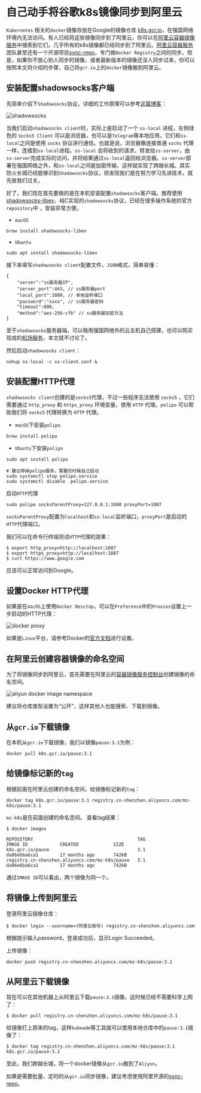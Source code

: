 
# 自己动手将谷歌k8s镜像同步到阿里云

`Kubernetes` 相关的`docker`镜像存放在Google的镜像仓库 [k8s.gcr.io](https://cloud.google.com/container-registry/)，在强国网络环境内无法访问。有人已经将这些镜像同步到了阿里云，你可以在[阿里云容器镜像服务](https://cr.console.aliyun.com/cn-shenzhen/instances/images)中搜索到它们。几乎所有的k8s镜像都已经同步到了阿里云。[阿里云容器服务](https://www.aliyun.com/product/containerservice)团队甚至还有一个开源项目[sync-repo](https://github.com/AliyunContainerService/sync-repo)，专门做`Docker Registry`之间的同步。但是，如果你不放心别人同步的镜像，或者最新版本的镜像还没人同步过来，你可以按照本文将介绍的步骤，自己将`gcr.io`上的`docker`镜像搬到阿里云。

## 安装配置shadowsocks客户端

先简单介绍下`Shadowsocks`协议，详细的工作原理可以参考[这篇博客](https://www.desgard.com/Shadowsocks-1/)：

![shadowsocks](../../media/Pictures/patriotic-networ-2.png)

当我们启动`shadowsocks client`时，实际上是启动了一个 `ss-local` 进程，左侧绿色的 `Socks5 Client` 可以是浏览器，也可以是`Telegram`等本地应用，它们和`ss-local`之间是使用 `socks` 协议进行通信。也就是说，浏览器像连接普通 `socks` 代理一样，连接到`ss-local`进程。`ss-local` 会将收到的请求，转发给`ss-server`，由`ss-server`完成实际的访问，并将结果通过`ss-local`返回给浏览器。`ss-server`部署在强国网络之外，和`ss-local`之间是加密传输，这样就实现了跨越长城。其实防火长城已经能够识别`Shadowsocks`协议，但发现我们是在努力学习先进技术，就先放我们过关。

好了，我们现在首先要做的是在本机安装配置`shadowsocks`客户端。推荐使用[shadowsocks-libev](https://github.com/shadowsocks/shadowsocks-libev)，纯C实现的`shadowsocks`协议，已经在很多操作系统的官方`repository`中 ，安装非常方便。

* `macOS`

```
brew install shadowsocks-libev
```

* `Ubuntu`

```
sudo apt install shadowsocks-libev
```

接下来填写`shadowsocks client`配置文件，`JSON`格式，简单易懂：

```
{
    "server":"ss服务器IP",
    "server_port":443, // ss服务器port
    "local_port":1080, // 本地监听端口
    "password":"xxxx", // ss服务器密码
    "timeout":600,
    "method":"aes-256-cfb" // ss服务器加密方法
}
```
至于`shadowsocks`服务器端，可以租用强国网络外的云主机自己搭建，也可以购买现成的[机场服务](https://www.emptyus.com/aff.php?uid=16723)，本文就不讨论了。

然后启动`shadowsocks client`：

```
nohup ss-local -c ss-client.conf &
```


## 安装配置HTTP代理

`shadowsocks client`创建的是`socks5`代理，不过一些程序无法使用 `socks5` ，它们需要通过 `http_proxy` 和 `https_proxy` 环境变量，使用 `HTTP` 代理。`polipo` 可以帮助我们将 `socks5` 代理转换为 `HTTP` 代理。

* `macOS`下安装`polipo`

```
brew install polipo
```

* `Ubuntu`下安装`polipo`

```
sudo apt install polipo

# 建议停掉polipo服务，需要的时候自己启动
sudo systemctl stop polipo.service
sudo systemctl disable  polipo.service
```

启动`HTTP`代理

```
sudo polipo socksParentProxy=127.0.0.1:1080 proxyPort=1087
```

`socksParentProxy`配置为`localhost`和`ss-local`监听端口，`proxyPort`是启动的`HTTP`代理端口。

我们可以在命令行终端测试`HTTP`代理的效果：

```
$ export http_proxy=http://localhost:1087
$ export https_proxy=http://localhost:1087
$ curl https://www.google.com
```

应该可以正常访问到Google。

## 设置Docker HTTP代理

如果是在`macOS`上使用`Docker Desctop`，可以在`Preference`中的`Proxies`设置上一步启动的HTTP代理：

![docker proxy](../../media/Pictures/docker-proxy.png)

如果是`Linux`平台，请参考Docker的[官方文档](https://docs.docker.com/config/daemon/systemd/#httphttps-proxy)进行设置。

## 在阿里云创建容器镜像的命名空间

为了将镜像同步到阿里云，首先需要在阿里云的[容器镜像服务控制台](https://cr.console.aliyun.com/cn-shenzhen/instances/namespaces)创建镜像的命名空间。

![aliyun docker image namespace](../../media/Pictures/aliyun-docker-image-namespace.png)

建议将仓库类型设置为“公开”，这样其他人也能搜索、下载到镜像。

## 从`gcr.io`下载镜像

在本机从`gcr.io`下载镜像，我们以镜像`pause:3.1`为例：

```
docker pull k8s.gcr.io/pause:3.1
```

## 给镜像标记新的`tag`

根据前面在阿里云创建的命名空间，给镜像标记新的`tag`：

```
docker tag k8s.gcr.io/pause:3.1 registry.cn-shenzhen.aliyuncs.com/mz-k8s/pause:3.1
```

`mz-k8s`是在前面创建的命名空间。 查看tag结果：

```
$ docker images

REPOSITORY                                       TAG                 IMAGE ID            CREATED             SIZE
k8s.gcr.io/pause                                 3.1                 da86e6ba6ca1        17 months ago       742kB
registry.cn-shenzhen.aliyuncs.com/mz-k8s/pause   3.1                 da86e6ba6ca1        17 months ago       742kB
```

通过`IMAGE ID`可以看出，两个镜像为同一个。

## 将镜像上传到阿里云

登录阿里云镜像仓库：

```
$ docker login --username=(阿里云账号) registry.cn-shenzhen.aliyuncs.com
```

根据提示输入password，登录成功后，显示Login Succeeded。

上传镜像：

```
docker push registry.cn-shenzhen.aliyuncs.com/mz-k8s/pause:3.1
```

## 从阿里云下载镜像

现在可以在其他机器上从阿里云下载`pause:3.1`镜像，这时候已经不需要科学上网了：

```
$ docker pull registry.cn-shenzhen.aliyuncs.com/mz-k8s/pause:3.1
```

给镜像打上原来的tag，这样`kubeadm`等工具就可以使用本地仓库中的`pause:3.1`镜像了：

```
$ docker tag registry.cn-shenzhen.aliyuncs.com/mz-k8s/pause:3.1 k8s.gcr.io/pause:3.1
```

至此，我们跨越长城，将一个docker镜像从`gcr.io`搬到了`Aliyun`。

如果是需要批量、定时的从`gcr.io`同步镜像，建议考虑使用阿里开源的[sync-repo](https://github.com/AliyunContainerService/sync-repo)。
